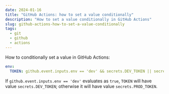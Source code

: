 ```yaml
---
date: 2024-01-16
title: "GitHub Actions: how to set a value conditionally"
description: "How to set a value conditionally in GitHub Actions"
slug: github-actions-how-to-set-a-value-conditionally
tags:
  - git
  - github
  - actions
---
```


How to conditionally set a value in GitHub Actions:

```yaml
env:
  TOKEN: github.event.inputs.env == 'dev' && secrets.DEV_TOKEN || secrets.PROD_TOKEN
```

If `github.event.inputs.env == 'dev'` evaluates as `true`, `TOKEN` will have
value `secrets.DEV_TOKEN`; otherwise it will have value `secrets.PROD_TOKEN`.
